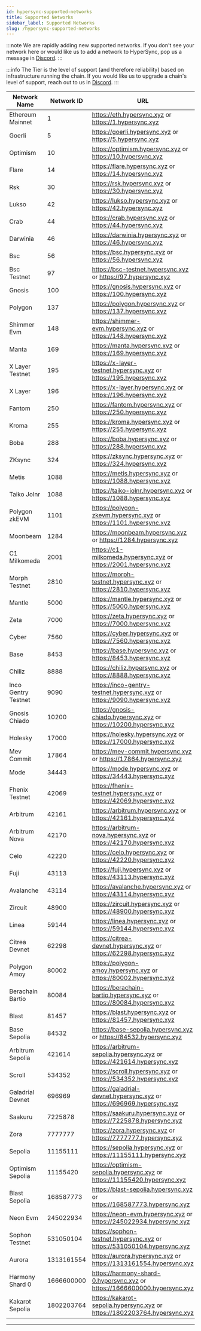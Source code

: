```yaml
---
id: hypersync-supported-networks
title: Supported Networks
sidebar_label: Supported Networks
slug: /hypersync-supported-networks
---
```


:::note
We are rapidly adding new supported networks. If you don't see your network here or would like us to add a network to HyperSync, pop us a message in [Discord](https://discord.gg/Q9qt8gZ2fX).
:::

:::info
The Tier is the level of support (and therefore reliability) based on infrastructure running the chain. If you would like us to upgrade a chain's level of support, reach out to us in [Discord](https://discord.gg/Q9qt8gZ2fX).
:::


| Network Name         | Network ID | URL                                                                                 | Tier   | Supports Traces |
| -------------------- | ---------- | ----------------------------------------------------------------------------------- | ------ | --------------- |
| Ethereum Mainnet     | 1          | https://eth.hypersync.xyz or https://1.hypersync.xyz                                | gold   | ✔️              |
| Goerli               | 5          | https://goerli.hypersync.xyz or https://5.hypersync.xyz                             | bronze |                 |
| Optimism             | 10         | https://optimism.hypersync.xyz or https://10.hypersync.xyz                          | gold   |                 |
| Flare                | 14         | https://flare.hypersync.xyz or https://14.hypersync.xyz                             | bronze |                 |
| Rsk                  | 30         | https://rsk.hypersync.xyz or https://30.hypersync.xyz                               | bronze |                 |
| Lukso                | 42         | https://lukso.hypersync.xyz or https://42.hypersync.xyz                             | bronze |                 |
| Crab                 | 44         | https://crab.hypersync.xyz or https://44.hypersync.xyz                              | bronze |                 |
| Darwinia             | 46         | https://darwinia.hypersync.xyz or https://46.hypersync.xyz                          | bronze |                 |
| Bsc                  | 56         | https://bsc.hypersync.xyz or https://56.hypersync.xyz                               | gold   |                 |
| Bsc Testnet          | 97         | https://bsc-testnet.hypersync.xyz or https://97.hypersync.xyz                       | gold   |                 |
| Gnosis               | 100        | https://gnosis.hypersync.xyz or https://100.hypersync.xyz                           | bronze | ✔️              |
| Polygon              | 137        | https://polygon.hypersync.xyz or https://137.hypersync.xyz                          | gold   |                 |
| Shimmer Evm          | 148        | https://shimmer-evm.hypersync.xyz or https://148.hypersync.xyz                      | bronze |                 |
| Manta                | 169        | https://manta.hypersync.xyz or https://169.hypersync.xyz                            | bronze |                 |
| X Layer Testnet      | 195        | https://x-layer-testnet.hypersync.xyz or https://195.hypersync.xyz                  | bronze |                 |
| X Layer              | 196        | https://x-layer.hypersync.xyz or https://196.hypersync.xyz                          | bronze |                 |
| Fantom               | 250        | https://fantom.hypersync.xyz or https://250.hypersync.xyz                           | bronze |                 |
| Kroma                | 255        | https://kroma.hypersync.xyz or https://255.hypersync.xyz                            | bronze |                 |
| Boba                 | 288        | https://boba.hypersync.xyz or https://288.hypersync.xyz                             | bronze |                 |
| ZKsync               | 324        | https://zksync.hypersync.xyz or https://324.hypersync.xyz                           | gold   |                 |
| Metis                | 1088       | https://metis.hypersync.xyz or https://1088.hypersync.xyz                           | bronze |                 |
| Taiko Jolnr          | 1088       | https://taiko-jolnr.hypersync.xyz or https://1088.hypersync.xyz                     | bronze |                 |
| Polygon zkEVM        | 1101       | https://polygon-zkevm.hypersync.xyz or https://1101.hypersync.xyz                   | gold   |                 |
| Moonbeam             | 1284       | https://moonbeam.hypersync.xyz or https://1284.hypersync.xyz                        | gold   |                 |
| C1 Milkomeda         | 2001       | https://c1-milkomeda.hypersync.xyz or https://2001.hypersync.xyz                    | bronze |                 |
| Morph Testnet        | 2810       | https://morph-testnet.hypersync.xyz or https://2810.hypersync.xyz                   | bronze |                 |
| Mantle               | 5000       | https://mantle.hypersync.xyz or https://5000.hypersync.xyz                          | gold   |                 |
| Zeta                 | 7000       | https://zeta.hypersync.xyz or https://7000.hypersync.xyz                            | bronze |                 |
| Cyber                | 7560       | https://cyber.hypersync.xyz or https://7560.hypersync.xyz                           | bronze |                 |
| Base                 | 8453       | https://base.hypersync.xyz or https://8453.hypersync.xyz                            | gold   |                 |
| Chiliz               | 8888       | https://chiliz.hypersync.xyz or https://8888.hypersync.xyz                          | bronze |                 |
| Inco Gentry Testnet  | 9090       | https://inco-gentry-testnet.hypersync.xyz or https://9090.hypersync.xyz             | bronze |                 |
| Gnosis Chiado        | 10200      | https://gnosis-chiado.hypersync.xyz or https://10200.hypersync.xyz                  | bronze |                 |
| Holesky              | 17000      | https://holesky.hypersync.xyz or https://17000.hypersync.xyz                        | gold   |                 |
| Mev Commit           | 17864      | https://mev-commit.hypersync.xyz or https://17864.hypersync.xyz                     | bronze |                 |
| Mode                 | 34443      | https://mode.hypersync.xyz or https://34443.hypersync.xyz                           | bronze |                 |
| Fhenix Testnet       | 42069      | https://fhenix-testnet.hypersync.xyz or https://42069.hypersync.xyz                 | bronze |                 |
| Arbitrum             | 42161      | https://arbitrum.hypersync.xyz or https://42161.hypersync.xyz                       | gold   |                 |
| Arbitrum Nova        | 42170      | https://arbitrum-nova.hypersync.xyz or https://42170.hypersync.xyz                  | gold   |                 |
| Celo                 | 42220      | https://celo.hypersync.xyz or https://42220.hypersync.xyz                           | bronze |                 |
| Fuji                 | 43113      | https://fuji.hypersync.xyz or https://43113.hypersync.xyz                           | gold   |                 |
| Avalanche            | 43114      | https://avalanche.hypersync.xyz or https://43114.hypersync.xyz                      | gold   |                 |
| Zircuit              | 48900      | https://zircuit.hypersync.xyz or https://48900.hypersync.xyz                        | bronze |                 |
| Linea                | 59144      | https://linea.hypersync.xyz or https://59144.hypersync.xyz                          | gold   |                 |
| Citrea Devnet        | 62298      | https://citrea-devnet.hypersync.xyz or https://62298.hypersync.xyz                  | bronze |                 |
| Polygon Amoy         | 80002      | https://polygon-amoy.hypersync.xyz or https://80002.hypersync.xyz                   | bronze |                 |
| Berachain Bartio     | 80084      | https://berachain-bartio.hypersync.xyz or https://80084.hypersync.xyz               | bronze |                 |
| Blast                | 81457      | https://blast.hypersync.xyz or https://81457.hypersync.xyz                          | gold   |                 |
| Base Sepolia         | 84532      | https://base-sepolia.hypersync.xyz or https://84532.hypersync.xyz                   | gold   |                 |
| Arbitrum Sepolia     | 421614     | https://arbitrum-sepolia.hypersync.xyz or https://421614.hypersync.xyz              | gold   |                 |
| Scroll               | 534352     | https://scroll.hypersync.xyz or https://534352.hypersync.xyz                        | gold   |                 |
| Galadrial Devnet     | 696969     | https://galadrial-devnet.hypersync.xyz or https://696969.hypersync.xyz              | bronze |                 |
| Saakuru              | 7225878    | https://saakuru.hypersync.xyz or https://7225878.hypersync.xyz                      | bronze |                 |
| Zora                 | 7777777    | https://zora.hypersync.xyz or https://7777777.hypersync.xyz                         | bronze |                 |
| Sepolia              | 11155111   | https://sepolia.hypersync.xyz or https://11155111.hypersync.xyz                     | gold   |                 |
| Optimism Sepolia     | 11155420   | https://optimism-sepolia.hypersync.xyz or https://11155420.hypersync.xyz            | gold   |                 |
| Blast Sepolia        | 168587773  | https://blast-sepolia.hypersync.xyz or https://168587773.hypersync.xyz              | gold   |                 |
| Neon Evm             | 245022934  | https://neon-evm.hypersync.xyz or https://245022934.hypersync.xyz                   | bronze |                 |
| Sophon Testnet       | 531050104  | https://sophon-testnet.hypersync.xyz or https://531050104.hypersync.xyz             | bronze |                 |
| Aurora               | 1313161554 | https://aurora.hypersync.xyz or https://1313161554.hypersync.xyz                    | bronze |                 |
| Harmony Shard 0      | 1666600000 | https://harmony-shard-0.hypersync.xyz or https://1666600000.hypersync.xyz           | bronze |                 |
| Kakarot Sepolia      | 1802203764 | https://kakarot-sepolia.hypersync.xyz or https://1802203764.hypersync.xyz           | bronze |                 |



---